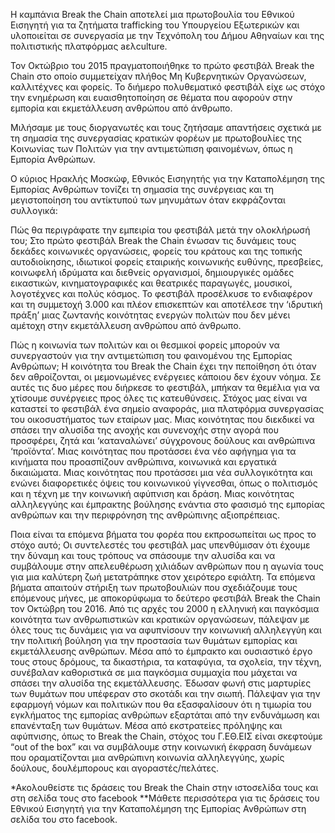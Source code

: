 Η καμπάνια Break the Chain αποτελεί μια πρωτοβουλία του Εθνικού Eισηγητή για τα ζητήματα trafficking του Υπουργείου Εξωτερικών και υλοποιείται σε συνεργασία με την Τεχνόπολη του Δήμου Αθηναίων και της πολιτιστικής πλατφόρμας aελculture.

Τον Οκτώβριο του 2015 πραγματοποιήθηκε το πρώτο φεστιβάλ Break the Chain στο οποίο συμμετείχαν πλήθος Μη Κυβερνητικών Οργανώσεων, καλλιτέχνες και φορείς. Το διήµερο πολυθεµατικό φεστιβάλ είχε ως στόχο την ενημέρωση και ευαισθητοποίηση σε θέµατα που αφορούν στην εµπορία και εκμετάλλευση ανθρώπου από άνθρωπο.

Μιλήσαμε με τους διοργανωτές και τους ζητήσαμε απαντήσεις σχετικά με τη σημασία της συνεργασίας κρατικών φορέων με πρωτοβουλίες της Kοινωνίας των Πολιτών για την αντιμετώπιση φαινομένων, όπως η Εμπορία Ανθρώπων.

Ο κύριος Ηρακλής Μοσκώφ, Εθνικός Εισηγητής για την Καταπολέμηση της Εμπορίας Ανθρώπων τονίζει τη σημασία της συνέργειας και τη μεγιστοποίηση του αντίκτυπού των μηνυμάτων όταν εκφράζονται συλλογικά:

Πώς θα περιγράφατε την εμπειρία του φεστιβάλ μετά την ολοκλήρωσή του;
Στο πρώτο φεστιβάλ Break the Chain ένωσαν τις δυνάμεις τους δεκάδες κοινωνικές οργανώσεις, φορείς του κράτους και της τοπικής αυτοδιοίκησης, ιδιωτικοί φορείς εταιρικής κοινωνικής ευθύνης, πρεσβείες, κοινωφελή ιδρύματα και διεθνείς οργανισμοί, δημιουργικές ομάδες εικαστικών, κινηματογραφικές και θεατρικές παραγωγές, μουσικοί, λογοτέχνες και πολύς κόσμος. Το φεστιβάλ προσέλκυσε τo ενδιαφέρον και τη συμμετοχή 3.000 και πλέον επισκεπτών και αποτέλεσε την ‘ιδρυτική πράξη’ μιας ζωντανής κοινότητας ενεργών πολιτών που δεν μένει αμέτοχη στην εκμετάλλευση ανθρώπου από άνθρωπο.

Πώς η κοινωνία των πολιτών και οι θεσμικοί φορείς μπορούν να συνεργαστούν για την αντιμετώπιση του φαινομένου της Εμπορίας Ανθρώπων;
Η κοινότητα του Break the Chain έχει την πεποίθηση ότι όταν δεν αθροίζονται, οι μεμονωμένες ενέργειες κάποιου δεν έχουν νόημα. Σε αυτές τις δυο μέρες που διήρκεσε το φεστιβάλ, μπήκαν τα θεμέλια για να χτίσουμε συνέργειες προς όλες τις κατευθύνσεις. Στόχος μας είναι να καταστεί το φεστιβάλ ένα σημείο αναφοράς, μια πλατφόρμα συνεργασίας του οικοσυστήματος των εταίρων μας. Μιας κοινότητας που διεκδικεί να σπάσει την αλυσίδα της ανοχής και συνενοχής στην αγορά που προσφέρει, ζητά και ‘καταναλώνει’ σύγχρονους δούλους και ανθρώπινα ‘προϊόντα’. Μιας κοινότητας που προτάσσει ένα νέο αφήγημα για τα κινήματα που προασπίζουν ανθρώπινα, κοινωνικά και εργατικά δικαιώματα. Μιας κοινότητας που προτάσσει μια νέα συλλογικότητα και ενώνει διαφορετικές όψεις του κοινωνικού γίγνεσθαι, όπως ο πολιτισμός και η τέχνη με την κοινωνική αφύπνιση και δράση. Μιας κοινότητας αλληλεγγύης και έμπρακτης βούλησης ενάντια στο φασισμό της εμπορίας ανθρώπων και την περιφρόνηση της ανθρώπινης αξιοπρέπειας.

Ποια είναι τα επόμενα βήματα του φορέα που εκπροσωπείται ως προς το στόχο αυτό;
Οι συντελεστές του φεστιβάλ μας υπενθύμισαν ότι έχουμε την δύναμη και τους τρόπους να σπάσουμε την αλυσίδα και να συμβάλουμε στην απελευθέρωση χιλιάδων ανθρώπων που η αγωνία τους για μια καλύτερη ζωή μετατράπηκε στον χειρότερο εφιάλτη. Τα επόμενα βήματα απαιτούν στήριξη των πρωτοβουλιών που σχεδιάζουμε τους επόμενους μήνες, με αποκορύφωμα το δεύτερο φεστιβάλ Break the Chain τον Οκτώβρη του 2016. Από τις αρχές του 2000 η ελληνική και παγκόσμια κοινότητα των ανθρωπιστικών και κρατικών οργανώσεων, πάλεψαν με όλες τους τις δυνάμεις για να αφυπνίσουν την κοινωνική αλληλεγγύη και την πολιτική βούληση για την προστασία των θυμάτων εμπορίας και εκμετάλλευσης ανθρώπων. Μέσα από το έμπρακτο και ουσιαστικό έργο τους στους δρόμους, τα δικαστήρια, τα καταφύγια, τα σχολεία, την τέχνη, συνέβαλαν καθοριστικά σε μια παγκόσμια συμμαχία που μάχεται να σπάσει την αλυσίδα της εκμετάλλευσης. Έδωσαν φωνή στις μαρτυρίες των θυμάτων που υπέφεραν στο σκοτάδι και την σιωπή. Πάλεψαν για την εφαρμογή νόμων και πολιτικών που θα εξασφαλίσουν ότι η τιμωρία του εγκλήματος της εμπορίας ανθρώπων εξαρτάται από την ενδυνάμωση και επανένταξη των θυμάτων. Μέσα από εκστρατείες πρόληψης και αφύπνισης, όπως το Break the Chain, στόχος του Γ.ΕΘ.ΕΙΣ είναι σκεφτούμε “out of the box” και να συμβάλουμε στην κοινωνική έκφραση δυνάμεων που οραματίζονται μια ανθρώπινη κοινωνία αλληλεγγύης, χωρίς δούλους, δουλέμπορους και αγοραστές/πελάτες.

*Ακολουθείστε τις δράσεις του Break the Chain στην ιστοσελίδα τους και στη σελίδα τους στο facebook
**Μάθετε περισσότερα για τις δράσεις του Εθνικού Εισηγητή για την Καταπολέμηση της Εμπορίας Ανθρώπων στη σελίδα του στο facebook.
